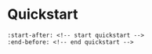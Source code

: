 # Quickstart


```{include} ../README.md
:start-after: <!-- start quickstart -->
:end-before: <!-- end quickstart -->
```